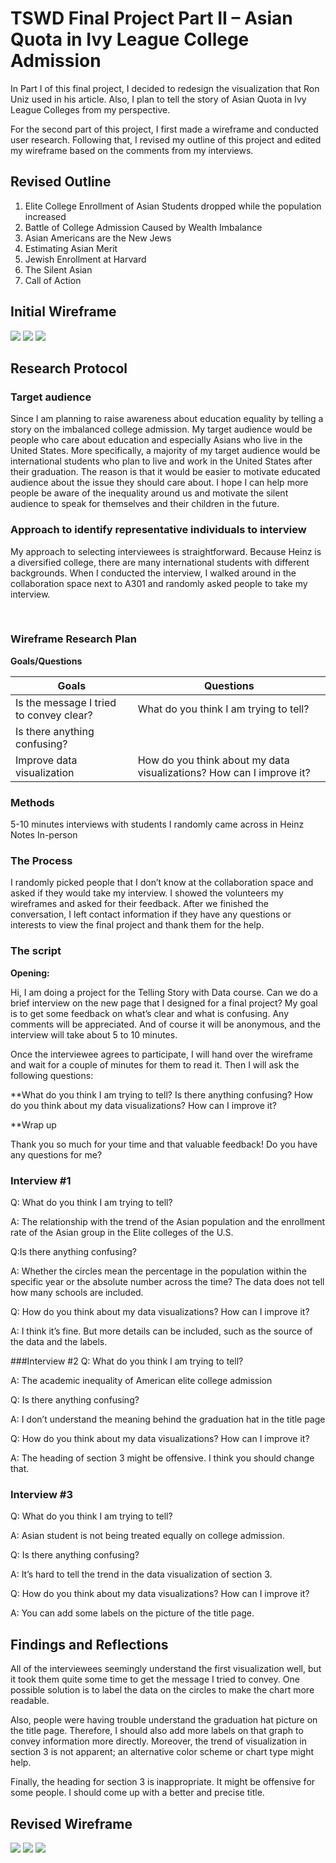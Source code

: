 # TSWD Final Project Part II – Asian Quota in Ivy League College Admission
 
In Part I of this final project, I decided to redesign the visualization that Ron Uniz used in his article. 
Also, I plan to tell the story of Asian Quota in Ivy League Colleges from my perspective.
 
For the second part of this project, I first made a wireframe and conducted user research. 
Following that, I revised my outline of this project and edited my wireframe based on the comments from my interviews.
 
## Revised Outline
 
1.	Elite College Enrollment of Asian Students dropped while the population increased
2.	Battle of College Admission Caused by Wealth Imbalance
3.	Asian Americans are the New Jews
4.	Estimating Asian Merit
5.	Jewish Enrollment at Harvard
6.	The Silent Asian
7.	Call of Action
 
## Initial Wireframe

![](Images/Wireframe1.jpg)
![](Images/Wireframe2.jpg)
![](Images/Wireframe3.jpg)


## Research Protocol
 
### Target audience

Since I am planning to raise awareness about education equality by telling a story on the imbalanced college admission. 
My target audience would be people who care about education and especially Asians who live in the United States.
More specifically, a majority of my target audience would be international students 
who plan to live and work in the United States after their graduation. 
The reason is that it would be easier to motivate educated audience about the issue they should care about. 
I hope I can help more people be aware of the inequality around us and motivate 
the silent audience to speak for themselves and their children in the future.
 
### Approach to identify representative individuals to interview
 
My approach to selecting interviewees is straightforward. 
Because Heinz is a diversified college, there are many international students with different backgrounds. 
When I conducted the interview, I walked around in the collaboration space next to A301 
and randomly asked people to take my interview.

 
### Wireframe Research Plan

**Goals/Questions**

Goals|Questions
-----|---------
Is the message I tried to convey clear?|What do you think I am trying to tell?
Is there anything confusing?|
Improve data visualization| How do you think about my data visualizations? How can I improve it?

### Methods
 
5-10 minutes interviews with students I randomly came across in Heinz
Notes
In-person
 
### The Process
 
I randomly picked people that I don’t know at the collaboration space and asked if they would take my interview. I showed the volunteers my wireframes and asked for their feedback. After we finished the conversation, I left contact information if they have any questions or interests to view the final project and thank them for the help.
 
### The script
 

  
**Opening:**
 
Hi, I am doing a project for the Telling Story with Data course. 
Can we do a brief interview on the new page that I designed for a final project? 
My goal is to get some feedback on what’s clear and what is confusing. 
Any comments will be appreciated. And of course it will be anonymous, and the interview will take about 5 to 10 minutes.


Once the interviewee agrees to participate, 
I will hand over the wireframe and wait for a couple of minutes for them to read it. 
Then I will ask the following questions:
 
**What do you think I am trying to tell?
Is there anything confusing?
How do you think about my data visualizations? How can I improve it?
 
**Wrap up
 
Thank you so much for your time and that valuable feedback! Do you have any questions for me?
 
### Interview #1
 
Q: What do you think I am trying to tell?

A: The relationship with the trend of the Asian population and the enrollment rate of the Asian group in the Elite colleges of the U.S.

Q:Is there anything confusing?

A: Whether the circles mean the percentage in the population within the specific year or the absolute number across the time?
   The data does not tell how many schools are included.
   
Q: How do you think about my data visualizations? How can I improve it?

A: I think it’s fine. But more details can be included, such as the source of the data and the labels.


###Interview #2
Q:	What do you think I am trying to tell?

A:	The academic inequality of American elite college admission

Q:	Is there anything confusing?

A:	I don’t understand the meaning behind the graduation hat in the title page

Q:	How do you think about my data visualizations? How can I improve it?

A:	The heading of section 3 might be offensive. I think you should change that.


### Interview #3
Q:	What do you think I am trying to tell?

A:	Asian student is not being treated equally on college admission.

Q:	Is there anything confusing?

A:	It’s hard to tell the trend in the data visualization of section 3.

Q:	How do you think about my data visualizations? How can I improve it?

A:	You can add some labels on the picture of the title page.
 
 
## Findings and Reflections
 
All of the interviewees seemingly understand the first visualization well, 
but it took them quite some time to get the message I tried to convey. 
One possible solution is to label the data on the circles to make the chart more readable.
 
Also, people were having trouble understand the graduation hat picture on the title page. Therefore, 
I should also add more labels on that graph to convey information more directly. 
Moreover, the trend of visualization in section 3 is not apparent; an alternative color scheme or chart type might help.
 
Finally, the heading for section 3 is inappropriate. It might be offensive for some people. 
I should come up with a better and precise title.
 
## Revised Wireframe

![](Images/WireframeR1.jpg)
![](Images/WireframeR2.jpg)
![](Images/Wireframe3.jpg)

